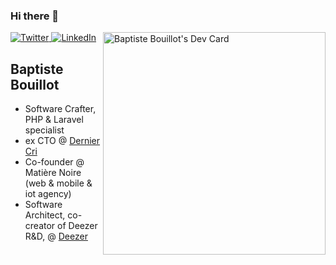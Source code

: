 ### Hi there 👋

<!--
**croustibat/croustibat** is a ✨ _special_ ✨ repository because its `README.md` (this file) appears on your GitHub profile.

Here are some ideas to get you started:

- 🔭 I’m currently working on ...
- 🌱 I’m currently learning ...
- 👯 I’m looking to collaborate on ...
- 🤔 I’m looking for help with ...
- 💬 Ask me about ...
- 📫 How to reach me: ...
- 😄 Pronouns: ...
- ⚡ Fun fact: ...
-->

<div align="left">
  <a href="https://twitter.com/bbbaptiste">
    <img
      src="https://img.shields.io/twitter/follow/bbbaptiste?label=Twitter&logo=twitter&style=flat-square&color=1da1f2&logoColor=ffffff"
      alt="Twitter"
    />
  </a>
  <a href="https://www.linkedin.com/in/baptistebouillot/">
    <img
      src="https://img.shields.io/static/v1?logo=linkedin&style=flat-square&color=0072b1&label=LinkedIn&message=%E2%98%86"
      alt="LinkedIn"
    />
  </a>
  <a href="https://app.daily.dev/croustibat44">
    <img src="https://api.daily.dev/devcards/v2/sgV4fU1VXuKZ5mraMZnSz.png?r=cwn&type=default" align="right" width="356" alt="Baptiste Bouillot's Dev Card"/>
  </a>
</div>

## Baptiste Bouillot

- Software Crafter, PHP & Laravel specialist 
- ex CTO @ [Dernier Cri](https://www.derniercri.io)
- Co-founder @ Matière Noire (web & mobile & iot agency)
- Software Architect, co-creator of Deezer R&D, @ [Deezer](https://research.deezer.com/)
